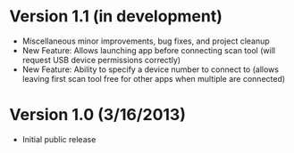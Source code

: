 # Version 1.1 (in development)

+	Miscellaneous minor improvements, bug fixes, and project cleanup
+	New Feature: Allows launching app before connecting scan tool (will request USB device permissions correctly)
+	New Feature: Ability to specify a device number to connect to (allows leaving first scan tool free for other apps when multiple are connected)

# Version 1.0 (3/16/2013)

+	Initial public release